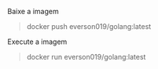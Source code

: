Baixe a imagem
> docker push everson019/golang:latest

Execute a imagem
> docker run everson019/golang:latest